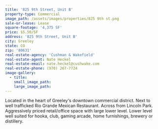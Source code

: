 ```yaml
---
title: '825 9th Street, Unit B'
property-type: Commercial
image_path: /assets/images/properties/825 9th st.png
sale-or-lease: Lease
square-footage: '4,375 SF'
price: $5.50/SF
address: '825 9th Street, Unit B'
city: Greeley
state: CO
zip: '80631'
real-estate-agency: 'Cushman & Wakefield'
real-estate-agent: Nate Heckel
real-estate-email: nate.heckel@cushwake.com
real-estate-phone: (970) 267-7724
image-gallery:
  - title:
    small_image_path:
    large_image_path:
---
```



Located in the heart of Greeley's downtown commercial district. Next to well trafficked Rio Grande Mexican Restaurant. Across from Lincoln Park. Aggressively priced retail/office space with large lower level. Lower level well suited for hooka, club, gaming arcade, home furnishings, brewery or distillery.&nbsp;